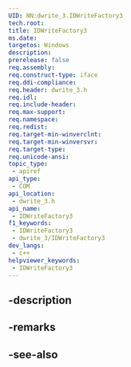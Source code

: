 ```yaml
---
UID: NN:dwrite_3.IDWriteFactory3
tech.root: 
title: IDWriteFactory3
ms.date: 
targetos: Windows
description: 
prerelease: false
req.assembly: 
req.construct-type: iface
req.ddi-compliance: 
req.header: dwrite_3.h
req.idl: 
req.include-header: 
req.max-support: 
req.namespace: 
req.redist: 
req.target-min-winverclnt: 
req.target-min-winversvr: 
req.target-type: 
req.unicode-ansi: 
topic_type:
 - apiref
api_type:
 - COM
api_location:
 - dwrite_3.h
api_name:
 - IDWriteFactory3
f1_keywords:
 - IDWriteFactory3
 - dwrite_3/IDWriteFactory3
dev_langs:
 - c++
helpviewer_keywords:
 - IDWriteFactory3
---
```


## -description

## -remarks

## -see-also

